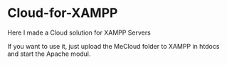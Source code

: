 # Cloud-for-XAMPP
Here I made a Cloud solution for XAMPP Servers

If you want to use it, just upload the MeCloud folder to XAMPP in htdocs and start the Apache modul.
